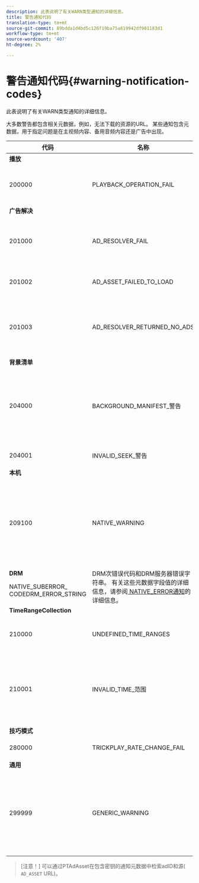```yaml
---
description: 此表说明了有关WARN类型通知的详细信息。
title: 警告通知代码
translation-type: tm+mt
source-git-commit: 89bdda1d4bd5c126f19ba75a819942df901183d1
workflow-type: tm+mt
source-wordcount: '407'
ht-degree: 2%

---
```



# 警告通知代码{#warning-notification-codes}

此表说明了有关WARN类型通知的详细信息。

<!--<a id="section_F25366B6703040E3ADA993C113618F01"></a>-->

大多数警告都包含相关元数据，例如，无法下载的资源的URL。 某些通知包含元数据，用于指定问题是在主视频内容、备用音频内容还是广告中出现。

<table frame="all" colsep="1" rowsep="1" id="table_C24772DF203B4DB2ACE6B475698C4C58"> 
 <thead> 
  <tr rowsep="1"> 
   <th colname="1" class="entry"> 代码 </th> 
   <th colname="2" class="entry"> 名称 </th> 
   <th colname="3" class="entry"> InnerNotification </th> 
   <th colname="4" class="entry"> 元数据键 </th> 
   <th colname="5" class="entry"> 评论 </th> 
  </tr> 
 </thead>
 <tbody> 
  <tr rowsep="1"> 
   <td colname="1"><b>播放</b> </td> 
   <td colname="2"> </td> 
   <td colname="3"> </td> 
   <td colname="4"> </td> 
   <td colname="5"> </td> 
  </tr> 
  <tr rowsep="1"> 
   <td colname="1"><span class="codeph"> 200000  </span> </td> 
   <td colname="2"><span class="codeph"> PLAYBACK_OPERATION_FAIL  </span> </td> 
   <td colname="3"><span class="codeph"> AUDIO_TRACK_ERROR  </span><span class="codeph"> SEEK_ERROR  </span> </td> 
   <td colname="4"><span class="codeph"> 说明  </span> </td> 
   <td colname="5"> <p>与播放相关的操作已失败，但可能会继续播放。 </p> </td> 
  </tr> 
  <tr rowsep="1"> 
   <td colname="1"><b>广告解决</b> </td> 
   <td colname="2"> </td> 
   <td colname="3"> </td> 
   <td colname="4"> </td> 
   <td colname="5"> </td> 
  </tr> 
  <tr rowsep="1"> 
   <td colname="1"><span class="codeph"> 201000  </span> </td> 
   <td colname="2"><span class="codeph"> AD_RESOLVER_FAIL  </span> </td> 
   <td colname="3"><span class="codeph"> AD_RESOLVE_FAIL RESOURCE_ </span><span class="codeph"> PLACEMENT_FAILED  </span><span class="codeph"> AD_RESOLVER_METADATA_INVALID  </span> </td> 
   <td colname="4"> <p>无 </p> </td> 
   <td colname="5"> <p>广告解析程序无法解析/插入广告内容。 可能会继续播放。 </p> </td> 
  </tr> 
  <tr rowsep="1"> 
   <td colname="1"><span class="codeph"> 201002</span> </td> 
   <td colname="2"><span class="codeph"> AD_ASSET_FAILED_TO_LOAD</span> </td> 
   <td colname="3"> <p>无 </p> </td> 
   <td colname="4"><span class="codeph"> AD_ASSET， INTERNAL_ERROR</span> </td> 
   <td colname="5"> <p>尝试加载广告创意时出错。 </p> </td> 
  </tr> 
  <tr rowsep="1"> 
   <td colname="1"><span class="codeph"> 201003</span> </td> 
   <td colname="2"><span class="codeph"> AD_RESOLVER_RETURNED_NO_ADS</span> </td> 
   <td colname="3"> <p>无 </p> </td> 
   <td colname="4"><span class="codeph"> INTERNAL_ERROR， AD_ID，DESCRIPTION</span> </td> 
   <td colname="5"> <p>由于无效的VAST URL或未从VAST包装器返回任何广告，广告解析失败。 </p> </td> 
  </tr> 
  <tr rowsep="1"> 
   <td colname="1"><b>背景清单</b> </td> 
   <td colname="2"> </td> 
   <td colname="3"> </td> 
   <td colname="4"> </td> 
   <td colname="5"> </td> 
  </tr> 
  <tr rowsep="1"> 
   <td colname="1"><span class="codeph"> 204000  </span> </td> 
   <td colname="2"><span class="codeph"> BACKGROUND_MANIFEST_警告</span> </td> 
   <td colname="3"> <p>无 </p> </td> 
   <td colname="4"><span class="codeph"> BACKGROUND_MANIFEST_WARNING_</span> <span class="codeph"> ERRORBACKGROUND_MANIFEST_WARNING_</span> <span class="codeph"> NAMEDESCRIPTION</span> </td> 
   <td colname="5"> <p> 后台清单下载时出错。 更新后台清单时的任何问题将作为TVSDK警告调度，并且不会导致播放停止。 </p> </td> 
  </tr> 
  <tr rowsep="1"> 
   <td colname="1"><span class="codeph"> 204001  </span> </td> 
   <td colname="2"><span class="codeph"> INVALID_SEEK_警告</span> </td> 
   <td colname="3"> <p>无 </p> </td> 
   <td colname="4"><span class="codeph"> 说明</span> </td> 
   <td colname="5"> <p> </p> </td> 
  </tr> 
  <tr rowsep="1"> 
   <td colname="1"><b>本机</b> </td> 
   <td colname="2"> </td> 
   <td colname="3"> </td> 
   <td colname="4"> </td> 
   <td colname="5"> </td> 
  </tr> 
  <tr rowsep="1"> 
   <td colname="1" morerows="1"><span class="codeph"> 209100  </span> </td> 
   <td colname="2" morerows="1"><span class="codeph"> NATIVE_WARNING  </span> </td> 
   <td colname="3" morerows="1"> <p>无 </p> </td> 
   <td colname="4"><b>AVE</b> <p><span class="codeph"> NATIVE_ERROR_CODE  </span><span class="codeph"> NATIVE_ERROR_NAME说 </span><span class="codeph"> 明  </span> </p> </td> 
   <td colname="5"> <p>低级AVE库发出错误。 </p> <p>有关这些元数据字段值的详细信息，请参阅<a href="../../../tvsdk-1.4-for-android/android-1.4-tvsdk-notification/notification-codes/native-error-summary/android-1.4-native-error-summary.md" format="html" scope="external"> NATIVE_ERROR通知</a>的详细信息。 </p> </td> 
  </tr> 
  <tr rowsep="1"> 
   <td colname="4"><b>DRM</b> <p><span class="codeph"> NATIVE_SUBERROR_</span> <span class="codeph"> CODEDRM_ERROR_STRING</span> </p> </td> 
   <td colname="5"> DRM次错误代码和DRM服务器错误字符串。 有关这些元数据字段值的详细信息，请参阅<a href="../../../tvsdk-1.4-for-android/android-1.4-tvsdk-notification/notification-codes/native-error-summary/android-1.4-native-error-summary.md" format="html" scope="external"> NATIVE_ERROR通知</a>的详细信息。</td> 
  </tr> 
  <tr rowsep="1"> 
   <td colname="1"><b>TimeRangeCollection</b> </td> 
   <td colname="2"> </td> 
   <td colname="3"> </td> 
   <td colname="4"> </td> 
   <td colname="5"> </td> 
  </tr> 
  <tr rowsep="1"> 
   <td colname="1"><span class="codeph"> 210000  </span> </td> 
   <td colname="2"><span class="codeph"> UNDEFINED_TIME_RANGES  </span> </td> 
   <td colname="3"> <p>无 </p> </td> 
   <td colname="4"> 无 </td> 
   <td colname="5"> 广告信令模式被定义为自定义范围，但没有定义任何范围。 </td> 
  </tr> 
  <tr rowsep="1"> 
   <td colname="1"><span class="codeph"> 210001  </span> </td> 
   <td colname="2"><span class="codeph"> INVALID_TIME_范围  </span> </td> 
   <td colname="3"> <p>无 </p> </td> 
   <td colname="4"><span class="codeph"> 说明  </span> </td> 
   <td colname="5"> <p> 一个或多个时间范围无效，将忽略或修改。 </p> <p> DESCRIPTION是包含无效范围描述的字符串。 </p> </td> 
  </tr> 
  <tr rowsep="1"> 
   <td colname="1"><b>技巧模式</b> </td> 
   <td colname="2"> </td> 
   <td colname="3"> </td> 
   <td colname="4"> </td> 
   <td colname="5"> </td> 
  </tr> 
  <tr rowsep="1"> 
   <td colname="1"><span class="codeph"> 280000  </span> </td> 
   <td colname="2"><span class="codeph"> TRICKPLAY_RATE_CHANGE_FAIL</span> </td> 
   <td colname="3"> <p>无 </p> </td> 
   <td colname="4"><span class="codeph"> 说明</span> </td> 
   <td colname="5"> <p> 更改速率失败。 </p> </td> 
  </tr> 
  <tr rowsep="1"> 
   <td colname="1"><b>通用</b> </td> 
   <td colname="2"> </td> 
   <td colname="3"> </td> 
   <td colname="4"> </td> 
   <td colname="5"> </td> 
  </tr> 
  <tr rowsep="0"> 
   <td colname="1"><span class="codeph"> 299999  </span> </td> 
   <td colname="2"><span class="codeph"> GENERIC_WARNING  </span> </td> 
   <td colname="3"> <p>无 </p> </td> 
   <td colname="4"> <p>无 </p> </td> 
   <td colname="5"> <p>标记通用警告事件。 并非由TVSDK实际发布。 它只是一个标记，表示对应于警告事件的数字代码范围的末尾。 </p> </td> 
  </tr> 
 </tbody> 
</table>

>[注意！] 可以通过PTAdAsset在包含密钥的通知元数据中检索adID和源( `AD_ASSET` URL)。
